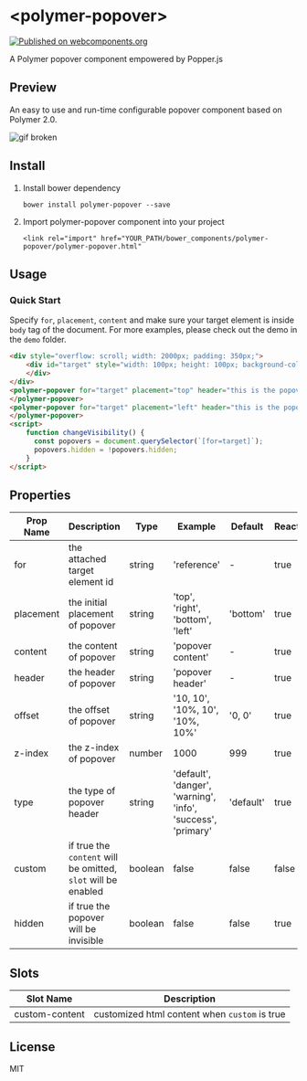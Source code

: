 # \<polymer-popover\>
[![Published on webcomponents.org](https://img.shields.io/badge/webcomponents.org-published-blue.svg)](https://www.webcomponents.org/element/yuanfux/polymer-popover)

A Polymer popover component empowered by Popper.js

## Preview
An easy to use and run-time configurable popover component based on Polymer 2.0.

![gif broken](https://drive.google.com/uc?id=119jxrSGKR4FqHORDuBFiri3W4qDIV1Nx "polymer-popover-demo")

## Install
1. Install bower dependency

   `bower install polymer-popover --save`

2. Import polymer-popover component into your project

   `<link rel="import" href="YOUR_PATH/bower_components/polymer-popover/polymer-popover.html"`

## Usage
### Quick Start
Specify `for`, `placement`, `content` and make sure your target element is inside `body` tag of the document. For more examples, please check out the demo in the `demo` folder.
<!--
```
<custom-element-demo>
  <template>
    <link rel="import" href="polymer-popover.html">
    <next-code-block></next-code-block>
  </template>
</custom-element-demo>
```
-->
```html
<div style="overflow: scroll; width: 2000px; padding: 350px;">
	<div id="target" style="width: 100px; height: 100px; background-color: pink" onmouseenter="changeVisibility" onmouseleave="changeVisibility">
	</div>
</div>
<polymer-popover for="target" placement="top" header="this is the popover header" content="This is the popover content" type="danger">
</polymer-popover>
<polymer-popover for="target" placement="left" header="this is the popover header" content="This is the popover content" type="primary">
</polymer-popover>
<script>
    function changeVisibility() {
      const popovers = document.querySelector(`[for=target]`);
      popovers.hidden = !popovers.hidden;
    }
</script>
```

## Properties

Prop Name | Description | Type | Example | Default | Reactive
--- | --- | --- | --- | --- | ---
for | the attached target element id | string | 'reference' | - | true
placement | the initial placement of popover | string | 'top', 'right', 'bottom', 'left' | 'bottom' | true
content | the content of popover | string | 'popover content' | - | true
header | the header of popover | string | 'popover header' | - | true
offset | the offset of popover | string | '10, 10', '10%, 10', '10%, 10%' | '0, 0' | true
z-index | the z-index of popover | number | 1000 | 999 | true
type | the type of popover header | string | 'default', 'danger', 'warning', 'info', 'success', 'primary' | 'default' | true
custom | if true the `content` will be omitted, `slot` will be enabled | boolean | false | false | false
hidden | if true the popover will be invisible | boolean | false | false | true

## Slots

Slot Name | Description
--- | --- 
custom-content |  customized html content when `custom` is true  

## License
MIT
